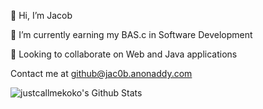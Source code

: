 👋 Hi, I’m Jacob

📖 I’m currently earning my BAS.c in Software Development

👥 Looking to collaborate on Web and Java applications

Contact me at github@jac0b.anonaddy.com


<img align="left" alt="justcallmekoko's Github Stats" src="https://github-readme-stats.vercel.app/api?username=night780&show_icons=true&hide_border=true&theme=radical" />
